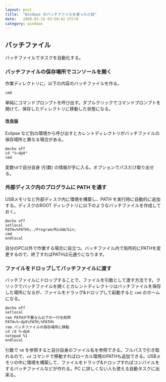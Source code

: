 ```yaml
---
layout: post
title:  "Windows のバッチファイルを使った小技"
date:   2009-03-15 03:59:42 UTC+9
category: windows
---
```


## バッチファイル

バッチファイルでタスクを自動化する。

### バッチファイルの保存場所でコンソールを開く

作業ディレクトリに，以下の内容のバッチファイルを作る。

```
cmd
```

単純にコマンドプロンプトを呼び出す。ダブルクリックでコマンドプロンプトを開けて、保存したディレクトリに移動した状態になる。

#### 改良版

Eclipse など別の環境から呼び出すとカレントディレクトリがバッチファイルの保存場所と異なる場合がある。

```
@echo off
cd "%~dp0"
cmd
```

変数`%0`で自分自身 (引数) の情報が手に入る。オプションでパスだけ取り出せる。

### 外部ディスク内のプログラムに PATH を通す

USBメモリなど外部ディスク内に環境を構築し、PATH を実行時に自動的に追加する。ディスクのROOT ディレクトリに以下のようなバッチファイルを作成しておく。

```
@echo off
setlocal
PATH=%PATH%;./Program/MinGW/bin;
cmd
endlocal
```

自分のPC以外で作業する場合に役立つ。バッチファイル内で局所的にPATHを変更するので、終了すればPATHは元通りになります。

### ファイルをドロップしてバッチファイルに渡す

バッチファイルにドロップすることで、ファイルを引数として渡す方法です。クリックでバッチファイルを開くとカレントディレクトリはバッチファイルを保存した場所になるが、ファイルをドラッグ&ドロップして起動すると `cmd` のホームになる。

```
@echo off
setlocal
rem PATHが不要なら以下の一行を削除
PATH=%~dp0\PATH;%PATH%
rem バッチファイルの保存場所に移動
cd /d %~dp0
notepad %1
endlocal
```

引数で `%0` を参照すると自分自身のファイル名を参照できる。フルパスで引き取れるので、`cd` コマンドで移動すればローカル環境のPATHも追加できる。USBメモリの中に環境を構築して、ファイルをドラッグ&ドロップすればコンパイルをするバッチファイルなどが作れる。PC に詳しくない人も使える自動タスクに出来る。

